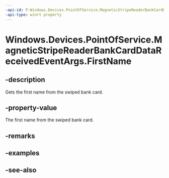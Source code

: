 ```yaml
---
-api-id: P:Windows.Devices.PointOfService.MagneticStripeReaderBankCardDataReceivedEventArgs.FirstName
-api-type: winrt property
---
```


<!-- Property syntax
public string FirstName { get; }
-->

# Windows.Devices.PointOfService.MagneticStripeReaderBankCardDataReceivedEventArgs.FirstName

## -description
Gets the first name from the swiped bank card.

## -property-value
The first name from the swiped bank card.

## -remarks

## -examples

## -see-also
